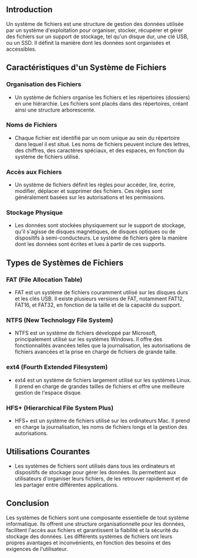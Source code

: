 ## Introduction
Un système de fichiers est une structure de gestion des données utilisée par un système d'exploitation pour organiser, stocker, récupérer et gérer des fichiers sur un support de stockage, tel qu'un disque dur, une clé USB, ou un SSD. Il définit la manière dont les données sont organisées et accessibles.

## Caractéristiques d'un Système de Fichiers

### Organisation des Fichiers
- Un système de fichiers organise les fichiers et les répertoires (dossiers) en une hiérarchie. Les fichiers sont placés dans des répertoires, créant ainsi une structure arborescente.

### Noms de Fichiers
- Chaque fichier est identifié par un nom unique au sein du répertoire dans lequel il est situé. Les noms de fichiers peuvent inclure des lettres, des chiffres, des caractères spéciaux, et des espaces, en fonction du système de fichiers utilisé.

### Accès aux Fichiers
- Un système de fichiers définit les règles pour accéder, lire, écrire, modifier, déplacer et supprimer des fichiers. Ces règles sont généralement basées sur les autorisations et les permissions.

### Stockage Physique
- Les données sont stockées physiquement sur le support de stockage, qu'il s'agisse de disques magnétiques, de disques optiques ou de dispositifs à semi-conducteurs. Le système de fichiers gère la manière dont les données sont écrites et lues à partir de ces supports.

## Types de Systèmes de Fichiers

### FAT (File Allocation Table)
- FAT est un système de fichiers couramment utilisé sur les disques durs et les clés USB. Il existe plusieurs versions de FAT, notamment FAT12, FAT16, et FAT32, en fonction de la taille et de la capacité du support.

### NTFS (New Technology File System)
- NTFS est un système de fichiers développé par Microsoft, principalement utilisé sur les systèmes Windows. Il offre des fonctionnalités avancées telles que la journalisation, les autorisations de fichiers avancées et la prise en charge de fichiers de grande taille.

### ext4 (Fourth Extended Filesystem)
- ext4 est un système de fichiers largement utilisé sur les systèmes Linux. Il prend en charge de grandes tailles de fichiers et offre une meilleure gestion de l'espace disque.

### HFS+ (Hierarchical File System Plus)
- HFS+ est un système de fichiers utilisé sur les ordinateurs Mac. Il prend en charge la journalisation, les noms de fichiers longs et la gestion des autorisations.

## Utilisations Courantes
- Les systèmes de fichiers sont utilisés dans tous les ordinateurs et dispositifs de stockage pour gérer les données. Ils permettent aux utilisateurs d'organiser leurs fichiers, de les retrouver rapidement et de les partager entre différentes applications.

## Conclusion
Les systèmes de fichiers sont une composante essentielle de tout système informatique. Ils offrent une structure organisationnelle pour les données, facilitent l'accès aux fichiers et garantissent la fiabilité et la sécurité du stockage des données. Les différents systèmes de fichiers ont leurs propres avantages et inconvénients, en fonction des besoins et des exigences de l'utilisateur.